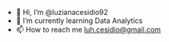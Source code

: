 - 👋 Hi, I’m @luzianacesidio92
- 🌱 I’m currently learning Data Analytics
- 📫 How to reach me luh.cesidio@gmail.com

<!---
luzianacesidio92/luzianacesidio92 is a ✨ special ✨ repository because its `README.md` (this file) appears on your GitHub profile.
You can click the Preview link to take a look at your changes.
--->
